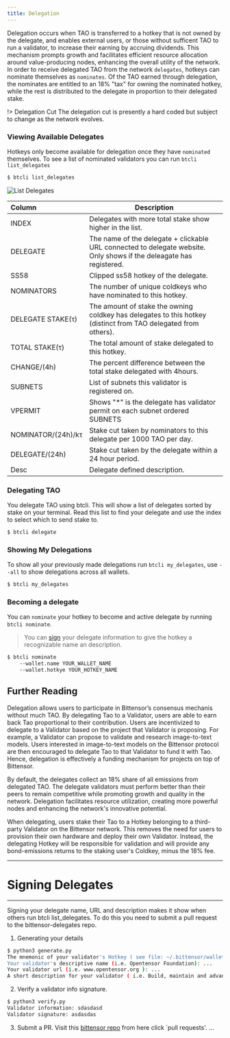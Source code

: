 ```yaml
---
title: Delegation
---
```



Delegation occurs when TAO is transferred to a hotkey that is not owned by the delegate, and enables external users, or those without sufficent TAO to run a validator,  to increase their earning by accruing dividends. This mechanism prompts growth and facilitates efficient resource allocation around value-producing nodes, enhancing the overall utility of the network. In order to receive delegated TAO from the network ```delegates```, hotkeys can nominate themselves as ```nominates```. Of the TAO earned through delegation, the nominates are entitled to an 18% "tax" for owning the nominated hotkey, while the rest is distributed to the delegate in proportion to their delegated stake. 

!> Delegation Cut
The delegation cut is presently a hard coded but subject to change as the network evolves.

### Viewing Available Delegates
Hotkeys only become available for delegation once they have `nominated` themselves. To see a list of nominated validators you can run `btcli list_delegates`
```bash dark 
$ btcli list_delegates
```
![List Delegates](/images/list_delegates.png 'Output of List Delegates')

| Column | Description                                                 |
| :------ | ------------------------------------------------------------|
| INDEX   | Delegates with more total stake show higher in the list. |
| DELEGATE | The name of the delegate + clickable URL connected to delegate website. Only shows if the deleagate has registered. |
| SS58    | Clipped ss58 hotkey of the delegate.                       |
| NOMINATORS    | The number of unique coldkeys who have nominated to this hotkey.                       |
| DELEGATE STAKE(τ)    | The amount of stake the owning coldkey has delegates to this hotkey (distinct from TAO delegated from others).                       |
| TOTAL STAKE(τ)    | The total amount of stake delegated to this hotkey.                       |
| CHANGE/(4h)     | The percent difference between the total stake delegated with 4hours.                       |
| SUBNETS    | List of subnets this validator is registered on.                      |
| VPERMIT    | Shows "*" is the delegate has validator permit on each subnet ordered  SUBNETS                     |
| NOMINATOR/(24h)/kτ    | Stake cut taken by nominators to this delegate per 1000 TAO per day. |
| DELEGATE/(24h)    | Stake cut taken by the delegate within a 24 hour period.                        |
| Desc    | Delegate defined description.                     |


### Delegating TAO
You delegate TAO using btcli. This will show a list of delegates sorted by stake on your terminal. Read this list to find your delegate and use the index to select which to send stake to.
```bash dark 
$ btcli delegate
```

### Showing My Delegations
To show all your previously made delegations run `btcli my_delegates`, use `--all` to show delegations across all wallets.
```bash dark 
$ btcli my_delegates
```

### Becoming a delegate
You can `nominate` your hotkey to become and active delegate by running `btcli nominate`.
> You can [sign](../delegation/signing) your delegate information to give the hotkey a recognizable name an description.
```bash dark
$ btcli nominate
    --wallet.name YOUR_WALLET_NAME
    --wallet.hotkye YOUR_HOTKEY_NAME
```

## Further Reading
Delegation allows users to participate in Bittensor’s consensus mechanis without much TAO. By delegating Tao to a Validator, users are able to earn back Tao proportional to their contribution. Users are incentivized to delegate to a Validator based on the project that Validator is proposing. For example, a Validator can propose to validate and research image-to-text models. Users interested in image-to-text models on the Bittensor protocol are then encouraged to delegate Tao to that Validator to fund it with Tao. Hence, delegation is effectively a funding mechanism for projects on top of Bittensor.

By default, the delegates collect an 18\% share of all emissions from delegated TAO. The delegate validators must perform better than their peers to remain competitive while promoting growth and quality in the network. Delegation facilitates resource utilization, creating more powerful nodes and enhancing the network's innovative potential.

When delegating, users stake their Tao to a Hotkey belonging to a third-party Validator on the Bittensor network. This removes the need for users to provision their own hardware and deploy their own Validator. Instead, the delegating Hotkey will be responsible for validation and will provide any bond-emissions returns to the staking user's Coldkey, minus the 18\% fee. 

---
# Signing Delegates
---

Signing your delegate name, URL and description makes it show when others run btcli list_delegates. To do this you need to submit a pull request to the bittensor-delegates repo. 

1. Generating your details
```bash dark title=bittensor/scripts/validator_info_signature/generate.py link=https://github.com/opentensor/bittensor/scripts/validator_info_signature/generate.py
$ python3 generate.py
The mnemonic of your validator's Hotkey ( see file: ~/.bittensor/wallets/<coldkey>/hotkeys/<validator> ): ...
Your validator's descriptive name (i.e. Opentensor Foundation): ...
Your validator url (i.e. www.opentensor.org ): ...
A short description for your validator ( i.e. Build, maintain and advance Bittensor): ...
```

2. Verify a validator info signature.
```bash dark title=bittensor/scripts/validator_info_signature/verify.py link=https://github.com/opentensor/bittensor/scripts/validator_info_signature/verify.py
$ python3 verify.py
Validator information: sdasdasd
Validator signature: asdasdas
```

3. Submit a PR.
Visit this [bittensor repo](https://github.com/opentensor/bittensor) from here click `pull requests'. ...


